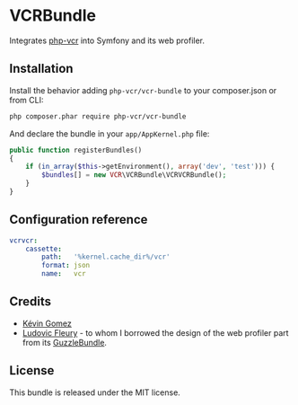 VCRBundle
=========

Integrates [php-vcr](https://github.com/php-vcr/php-vcr) into Symfony and its
web profiler.

## Installation

Install the behavior adding `php-vcr/vcr-bundle` to your composer.json or
from CLI:

```bash
php composer.phar require php-vcr/vcr-bundle
```

And declare the bundle in your `app/AppKernel.php` file:

```php
public function registerBundles()
{
    if (in_array($this->getEnvironment(), array('dev', 'test'))) {
        $bundles[] = new VCR\VCRBundle\VCRVCRBundle();
    }
}
```

## Configuration reference

```yaml
vcrvcr:
    cassette:
        path:   '%kernel.cache_dir%/vcr'
        format: json
        name:   vcr
```

## Credits

  * [Kévin Gomez](http://github.com/K-Phoen/)
  * [Ludovic Fleury](https://github.com/ludofleury) - to whom I borrowed the
    design of the web profiler part from its [GuzzleBundle](https://github.com/ludofleury/GuzzleBundle/).

## License

This bundle is released under the MIT license.
